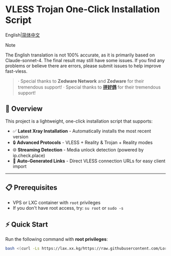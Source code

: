 # VLESS Trojan One-Click Installation Script

English|[简体中文](Readme.cn.md)

> [!Note]
> The English translation is not 100% accurate, as it is primarily based on Claude-sonnet-4. The final result may still have some issues. If you find any problems or believe there are errors, please submit issues to help improve fast-vless.

> · Special thanks to **Zedware Network** and **Zedware** for their tremendous support!
> · Special thanks to **[拼好鸽](https://gelxc.cloud)** for their tremendous support!

## 🚀 Overview

This project is a lightweight, one-click installation script that supports:

- ✅ **Latest Xray Installation** - Automatically installs the most recent version
- 🔒 **Advanced Protocols** - VLESS + Reality & Trojan + Reality modes  
- 🌐 **Streaming Detection** - Media unlock detection (powered by ip.check.place)
- 🔗 **Auto-Generated Links** - Direct VLESS connection URLs for easy client import

---

## 📋 Prerequisites

- VPS or LXC container with `root` privileges
- If you don't have root access, try: `su root` or `sudo -s`

## ⚡ Quick Start

Run the following command with **root privileges**:

```bash
bash <(curl -Ls https://lax.xx.kg/https://raw.githubusercontent.com/Lorry-San/fast-vless/main/xrayvless.sh)
